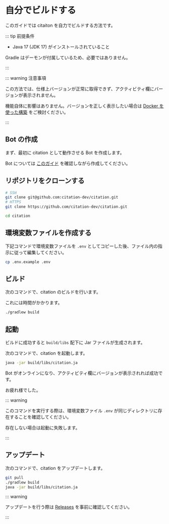 # 自分でビルドする

このガイドでは citaiton を自力でビルドする方法です。

::: tip 前提条件

- Java 17 (JDK 17) がインストールされていること

Gradle はデーモンが付属しているため、必要ではありません。

:::

::: warning 注意事項

この方法では、仕様上バージョンが正常に取得できず、アクティビティ欄にバージョンが表示されません。

機能自体に影響はありません。バージョンを正しく表示したい場合は [Docker を使った構築](docker.md) をご検討ください。

:::

## Bot の作成

まず、最初に citation として動作させる Bot を作成します。

Bot については [このガイド](create-bot.md) を確認しながら作成してください。

## リポジトリをクローンする

```sh
# SSH
git clone git@github.com:citation-dev/citation.git
# HTTPS
git clone https://github.com/citation-dev/citation.git

cd citation
```

## 環境変数ファイルを作成する

下記コマンドで環境変数ファイルを `.env` としてコピーした後、ファイル内の指示に従って編集してください。

```sh
cp .env.example .env
```

## ビルド

次のコマンドで、citation のビルドを行います。

これには時間がかかります。

```sh
./gradlew build
```

## 起動

ビルドに成功すると `build/libs` 配下に Jar ファイルが生成されます。

次のコマンドで、citation を起動します。

```sh
java -jar build/libs/citation.ja
```

Bot がオンラインになり、アクティビティ欄にバージョンが表示されれば成功です。

お疲れ様でした。

::: warning

このコマンドを実行する際は、環境変数ファイル `.env` が同じディレクトリに存在することを確認してください。

存在しない場合は起動に失敗します。

:::

## アップデート

次のコマンドで、citation をアップデートします。

```sh
git pull
./gradlew build
java -jar build/libs/citation.ja
```

::: warning

アップデートを行う際は [Releases](https://github.com/citation-dev/citation/releases) を事前に確認してください。

:::
